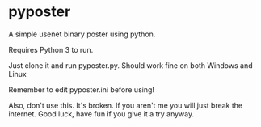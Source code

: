 pyposter
========

A simple usenet binary poster using python.

Requires Python 3 to run.

Just clone it and run pyposter.py. Should work fine on both Windows and Linux

Remember to edit pyposter.ini before using!

Also, don't use this. It's broken. If you aren't me you will just break the internet.
Good luck, have fun if you give it a try anyway.
